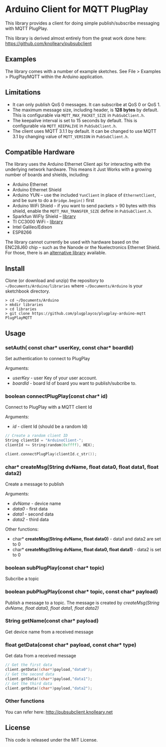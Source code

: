 # Arduino Client for MQTT PlugPlay

This library provides a client for doing simple publish/subscribe messaging with MQTT PlugPlay.

This library is derived almost entirely from the great work done here: https://github.com/knolleary/pubsubclient



## Examples

The library comes with a number of example sketches. See File > Examples > PlugPlayMQTT
within the Arduino application.



## Limitations

 - It can only publish QoS 0 messages. It can subscribe at QoS 0 or QoS 1.
 - The maximum message size, including header, is **128 bytes** by default. This
   is configurable via `MQTT_MAX_PACKET_SIZE` in `PubSubClient.h`.
 - The keepalive interval is set to 15 seconds by default. This is configurable
   via `MQTT_KEEPALIVE` in `PubSubClient.h`.
 - The client uses MQTT 3.1.1 by default. It can be changed to use MQTT 3.1 by
   changing value of `MQTT_VERSION` in `PubSubClient.h`.



## Compatible Hardware

The library uses the Arduino Ethernet Client api for interacting with the
underlying network hardware. This means it Just Works with a growing number of
boards and shields, including:

 - Arduino Ethernet
 - Arduino Ethernet Shield
 - Arduino YUN – use the included `YunClient` in place of `EthernetClient`, and
   be sure to do a `Bridge.begin()` first
 - Arduino WiFi Shield - if you want to send packets > 90 bytes with this shield,
   enable the `MQTT_MAX_TRANSFER_SIZE` define in `PubSubClient.h`.
 - Sparkfun WiFly Shield – [library](https://github.com/dpslwk/WiFly)
 - TI CC3000 WiFi - [library](https://github.com/sparkfun/SFE_CC3000_Library)
 - Intel Galileo/Edison
 - ESP8266

The library cannot currently be used with hardware based on the ENC28J60 chip –
such as the Nanode or the Nuelectronics Ethernet Shield. For those, there is an
[alternative library](https://github.com/njh/NanodeMQTT) available.



## Install

Clone (or download and unzip) the repository to `~/Documents/Arduino/libraries`
where `~/Documents/Arduino` is your sketchbook directory.

    > cd ~/Documents/Arduino
    > mkdir libraries
    > cd libraries
    > git clone https://github.com/plugplayco/plugplay-arduino-mqtt PlugPlayMQTT



## Usage

### setAuth( const char* userKey, const char* boardId)

Set authentication to connect to PlugPlay

Arguments: 
- *userKey* - user Key of your user account.
- *boardId* - board Id of board you want to publish/subcribe to.

### boolean connectPlugPlay(const char* id)

Connect to PlugPlay with a MQTT client Id

Arguments: 
- *id* - client Id (should be a random Id)

```c++
// Create a random client ID
String clientId = "ArduinoClient-";
clientId += String(random(0xffff), HEX);

client.connectPlugPlay(clientId.c_str());
```
### char* createMsg(String dvName, float data0, float data1, float data2)

Create a message to publish

Arguments: 
- *dvName* - device name
- *data0* - first data
- *data1* - second data
- *data2* - third data

Other functions:
- char* **createMsg(String dvName, float data0)** - data1 and data2 are set to 0 
- char* **createMsg(String dvName, float data0, float data1)** - data2 is set to 0

### boolean subPlugPlay(const char* topic)

Subcribe a topic 

### boolean pubPlugPlay(const char* topic, const char* payload)

Publish a message to a topic. The message is created by *createMsg(String dvName, float data0, float data1, float data2)*

### String getName(const char* payload)

Get device name from a received message

### float getData(const char* payload, const char* type)

Get data from a received message

```c++
// Get the first data
client.getData((char*)payload,"data0");
// Get the second data
client.getData((char*)payload,"data1");
// Get the third data
client.getData((char*)payload,"data2");
```

### Other functions

You can refer here: http://pubsubclient.knolleary.net 



## License

This code is released under the MIT License.
